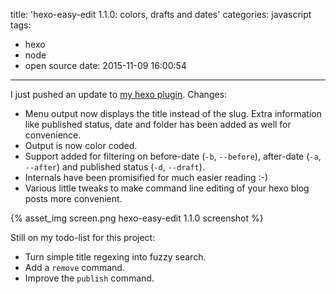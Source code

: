 title: 'hexo-easy-edit 1.1.0: colors, drafts and dates'
categories: javascript
tags:
  - hexo
  - node
  - open source
date: 2015-11-09 16:00:54
---


I just pushed an update to [my hexo plugin](http://gregjs.com/javascript/2015/i-wrote-a-hexo-plugin-hexo-easy-edit/). Changes:

- Menu output now displays the title instead of the slug. Extra information like published status, date and folder has been added as well for convenience.
- Output is now color coded.
- Support added for filtering on before-date (`-b`, `--before`), after-date (`-a`, `--after`) and published status (`-d`, `--draft`).
- Internals have been promisified for much easier reading :-)
- Various little tweaks to make command line editing of your hexo blog posts more convenient.

{% asset_img screen.png hexo-easy-edit 1.1.0 screenshot %}

Still on my todo-list for this project:

- Turn simple title regexing into fuzzy search.
- Add a `remove` command.
- Improve the `publish` command.
